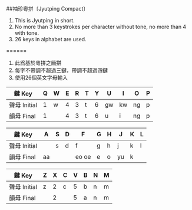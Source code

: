##袖珍粵拼〔Jyutping Compact〕

1. This is Jyutping in short.
2. No more than 3 keystrokes per character without tone, no more than 4 with tone.
3. 26 keys in alphabet are used.

======
1. 此爲基於粵拼之簡拼
2. 每字不帶調不超過三鍵，帶調不超過四鍵
3. 使用26個英文字母輸入

|鍵 Key|Q|W|E|R|T|Y|U|I|O|P|
|-|-|-|-|-|-|-|-|-|-|-|
|聲母 Initial|1|w|4|3|t|6|gw|kw|ng|p|
|韻母 Final|1||4|3|t|6|u|i|ng|p|

|鍵 Key|A|S|D|F|G|H|J|K|L|
|-|-|-|-|-|-|-|-|-|-|
|聲母 Initial||s|d|f|g|h|j|k|l|
|韻母 Final|aa|||eo oe|e|o|yu|k||

|鍵 Key|Z|X|C|V|B|N|M|
|-|-|-|-|-|-|-|-|
|聲母 Initial|z|2|c|5|b|n|m|
|韻母 Final||2||5|a|n|m|
